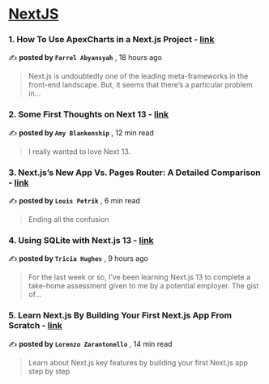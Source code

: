 
<h1><a href=https://medium.com/tag/nextjs/recommended target="_blank" rel="noopener noreferrer">NextJS</a></h1>
<h3>1. How To Use ApexCharts in a Next.js Project - <a href=https://medium.com/@farrel.abyansyah/how-to-use-apexcharts-in-a-next-js-project-96e413bc9b31?source=tag_recommended_feed---------0-84----------nextjs----------9cf407b8_bee9_4c25_91a9_4a312f4eaacc------- target="_blank" rel="noopener noreferrer">link</a></h3>

✍️ **posted by `Farrel Abyansyah`** <date> , 18 hours ago</date>

<blockquote>Next.js is undoubtedly one of the leading meta-frameworks in the front-end landscape. But, it seems that there’s a particular problem in…</blockquote>

<h3>2. Some First Thoughts on Next 13 - <a href=https://medium.com/better-programming/some-first-thoughts-on-next-13-922a6a6c5200?source=tag_recommended_feed---------1-107----------nextjs----------9cf407b8_bee9_4c25_91a9_4a312f4eaacc------- target="_blank" rel="noopener noreferrer">link</a></h3>

✍️ **posted by `Amy Blankenship`** <date> , 12 min read</date>

<blockquote>I really wanted to love Next 13.</blockquote>

<h3>3. Next.js’s New App Vs. Pages Router: A Detailed Comparison - <a href=https://medium.com/javascript-in-plain-english/next-jss-new-app-vs-pages-router-a-detailed-comparison-46f846963af5?source=tag_recommended_feed---------2-85----------nextjs----------9cf407b8_bee9_4c25_91a9_4a312f4eaacc------- target="_blank" rel="noopener noreferrer">link</a></h3>

✍️ **posted by `Louis Petrik`** <date> , 6 min read</date>

<blockquote>Ending all the confusion</blockquote>

<h3>4. Using SQLite with Next.js 13 - <a href=https://medium.com/@triciahughes/using-sqlite-with-next-js-13-cfa270e1d7ba?source=tag_recommended_feed---------3-84----------nextjs----------9cf407b8_bee9_4c25_91a9_4a312f4eaacc------- target="_blank" rel="noopener noreferrer">link</a></h3>

✍️ **posted by `Tricia Hughes`** <date> , 9 hours ago</date>

<blockquote>For the last week or so, I’ve been learning Next.js 13 to complete a take-home assessment given to me by a potential employer. The gist of…</blockquote>

<h3>5. Learn Next.js By Building Your First Next.js App From Scratch - <a href=https://medium.com/gitconnected/learn-next-js-by-building-your-first-next-js-app-from-scratch-8ec7cc93a9cb?source=tag_recommended_feed---------4-107----------nextjs----------9cf407b8_bee9_4c25_91a9_4a312f4eaacc------- target="_blank" rel="noopener noreferrer">link</a></h3>

✍️ **posted by `Lorenzo Zarantonello`** <date> , 14 min read</date>

<blockquote>Learn about Next.js key features by building your first Next.js app step by step</blockquote>

